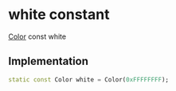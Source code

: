 


# white constant







[Color](https:api.flutter.dev/flutter/dart-ui/Color-class.html) const white
  







## Implementation

```dart
static const Color white = Color(0xFFFFFFFF);
```







